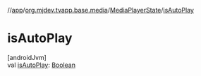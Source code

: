 //[app](../../../index.md)/[org.mjdev.tvapp.base.media](../index.md)/[MediaPlayerState](index.md)/[isAutoPlay](is-auto-play.md)

# isAutoPlay

[androidJvm]\
val [isAutoPlay](is-auto-play.md): [Boolean](https://kotlinlang.org/api/latest/jvm/stdlib/kotlin/-boolean/index.html)
